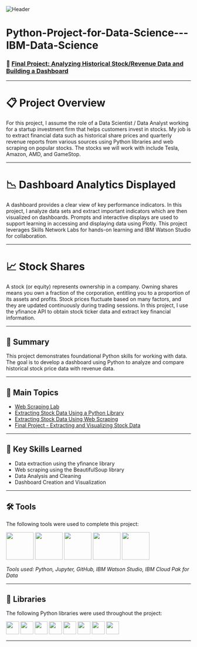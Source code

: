 <img src="https://user-images.githubusercontent.com/84391594/152703941-8c1b3e93-7358-4274-8c7d-b152d3132814.png" alt="Header"/>

# Python-Project-for-Data-Science---IBM-Data-Science

### 💼 [Final Project: Analyzing Historical Stock/Revenue Data and Building a Dashboard](https://github.com/PramodRawat157/Python-Project-for-Data-Science---IBM-Data-Science/blob/main/4%20Final%20Assignment%20-%20Extracting%20and%20Visualizing%20Stock%20Data.ipynb)

---

# 📋 Project Overview

For this project, I assume the role of a Data Scientist / Data Analyst working for a startup investment firm that helps customers invest in stocks. My job is to extract financial data such as historical share prices and quarterly revenue reports from various sources using Python libraries and web scraping on popular stocks. The stocks we will work with include Tesla, Amazon, AMD, and GameStop.

---

# 📉 Dashboard Analytics Displayed

A dashboard provides a clear view of key performance indicators. In this project, I analyze data sets and extract important indicators which are then visualized on dashboards. Prompts and interactive displays are used to support learning in accessing and displaying data using Plotly. This project leverages Skills Network Labs for hands-on learning and IBM Watson Studio for collaboration.

---

# 📈 Stock Shares

A stock (or equity) represents ownership in a company. Owning shares means you own a fraction of the corporation, entitling you to a proportion of its assets and profits. Stock prices fluctuate based on many factors, and they are updated continuously during trading sessions. In this project, I use the yfinance API to obtain stock ticker data and extract key financial information.

---

## 📄 Summary

This project demonstrates foundational Python skills for working with data. The goal is to develop a dashboard using Python to analyze and compare historical stock price data with revenue data.

---

## 📑 Main Topics

- [Web Scraping Lab](https://github.com/PramodRawat157/Python-Project-for-Data-Science---IBM-Data-Science/blob/main/1%20Web%20Scraping%20Lab.ipynb)
- [Extracting Stock Data Using a Python Library](https://github.com/PramodRawat157/Python-Project-for-Data-Science---IBM-Data-Science/blob/main/2%20Extracting%20Stock%20Data%20Using%20a%20Python%20Library.ipynb)
- [Extracting Stock Data Using Web Scraping](https://github.com/PramodRawat157/Python-Project-for-Data-Science---IBM-Data-Science/blob/main/2%20Extracting%20Stock%20Data%20Using%20a%20Python%20Library.ipynb)
- [Final Project - Extracting and Visualizing Stock Data](https://github.com/PramodRawat157/Python-Project-for-Data-Science---IBM-Data-Science/blob/main/4%20Final%20Assignment%20-%20Extracting%20and%20Visualizing%20Stock%20Data.ipynb)

---

## 🔑 Key Skills Learned

- Data extraction using the yfinance library
- Web scraping using the BeautifulSoup library
- Data Analysis and Cleaning
- Dashboard Creation and Visualization

---

## 🛠️ Tools

The following tools were used to complete this project:

<p align="left">
  <img src="https://user-images.githubusercontent.com/84391594/152705364-f16bb223-41aa-4510-8113-51171dfe9953.png" height="75">
  <img src="https://user-images.githubusercontent.com/84391594/152705271-083f8784-b3c9-4065-9733-ea3fa8ad5a7a.png" height="75">
  <img src="https://user-images.githubusercontent.com/84391594/152705273-adffe1bf-b509-44d0-b3ac-671cce5071df.svg" height="75">
  <img src="https://user-images.githubusercontent.com/84391594/152705324-68f777a0-3875-4b65-ae96-646643284541.png" height="75">
  <img src="https://user-images.githubusercontent.com/84391594/152705298-bb170d32-3dd0-4ad4-8221-8b7b029116b4.png" height="75">
</p>

*Tools used: Python, Jupyter, GitHub, IBM Watson Studio, IBM Cloud Pak for Data*

---

## 📖 Libraries

The following Python libraries were used throughout the project:

<p align="left">
  <img src="https://user-images.githubusercontent.com/84391594/152706127-ce41990f-2588-472a-b5df-6b403a5947e6.png" height="35">
  <img src="https://user-images.githubusercontent.com/84391594/152706130-5577011e-ecb3-47aa-af73-f6bd1bda05bc.png" height="35">
  <img src="https://user-images.githubusercontent.com/84391594/152706132-5939da7e-7d1e-43b8-9c46-2d3fe5198dda.png" height="35">
  <img src="https://user-images.githubusercontent.com/84391594/152706135-85cdd35e-922a-414a-a198-c670fbf8fb25.svg" height="35">
  <img src="https://user-images.githubusercontent.com/84391594/152706148-36f27f03-1967-45d1-82d8-f6c149c6f21c.svg" height="35">
  <img src="https://user-images.githubusercontent.com/84391594/152706211-7966848a-a2e1-4c4a-bc08-594a4ca6ff07.png" height="35">
  <img src="https://user-images.githubusercontent.com/84391594/152706214-d018bc5e-1477-4de2-94d7-5c0886e0477d.png" height="35">
  <img src="https://user-images.githubusercontent.com/84391594/152706217-c0cfd9d8-22ad-4c3b-9ac7-70a6cf2799f7.png" height="35">
</p>

---

